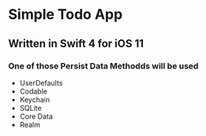 # Simple Todo App
## Written in Swift 4 for iOS 11

### One of those Persist Data Methodds will be used

- UserDefaults
- Codable
- Keychain
- SQLite
- Core Data
- Realm
